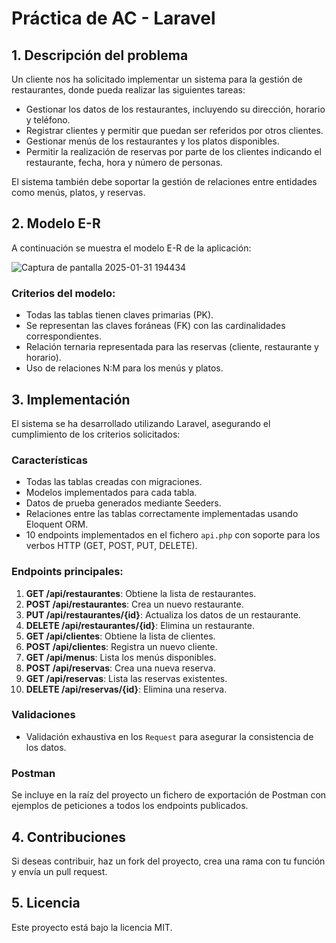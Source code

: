 # Práctica de AC - Laravel

## 1. Descripción del problema

Un cliente nos ha solicitado implementar un sistema para la gestión de restaurantes, donde pueda realizar las siguientes tareas:

- Gestionar los datos de los restaurantes, incluyendo su dirección, horario y teléfono.
- Registrar clientes y permitir que puedan ser referidos por otros clientes.
- Gestionar menús de los restaurantes y los platos disponibles.
- Permitir la realización de reservas por parte de los clientes indicando el restaurante, fecha, hora y número de personas.

El sistema también debe soportar la gestión de relaciones entre entidades como menús, platos, y reservas.

## 2. Modelo E-R

A continuación se muestra el modelo E-R de la aplicación:

![Captura de pantalla 2025-01-31 194434](https://github.com/user-attachments/assets/9acbb882-b17e-4b76-8611-90a03a5124a2)

### Criterios del modelo:
- Todas las tablas tienen claves primarias (PK).
- Se representan las claves foráneas (FK) con las cardinalidades correspondientes.
- Relación ternaria representada para las reservas (cliente, restaurante y horario).
- Uso de relaciones N:M para los menús y platos.

## 3. Implementación

El sistema se ha desarrollado utilizando Laravel, asegurando el cumplimiento de los criterios solicitados:

### Características
- Todas las tablas creadas con migraciones.
- Modelos implementados para cada tabla.
- Datos de prueba generados mediante Seeders.
- Relaciones entre las tablas correctamente implementadas usando Eloquent ORM.
- 10 endpoints implementados en el fichero `api.php` con soporte para los verbos HTTP (GET, POST, PUT, DELETE).

### Endpoints principales:
1. **GET /api/restaurantes**: Obtiene la lista de restaurantes.
2. **POST /api/restaurantes**: Crea un nuevo restaurante.
3. **PUT /api/restaurantes/{id}**: Actualiza los datos de un restaurante.
4. **DELETE /api/restaurantes/{id}**: Elimina un restaurante.
5. **GET /api/clientes**: Obtiene la lista de clientes.
6. **POST /api/clientes**: Registra un nuevo cliente.
7. **GET /api/menus**: Lista los menús disponibles.
8. **POST /api/reservas**: Crea una nueva reserva.
9. **GET /api/reservas**: Lista las reservas existentes.
10. **DELETE /api/reservas/{id}**: Elimina una reserva.

### Validaciones
- Validación exhaustiva en los `Request` para asegurar la consistencia de los datos.

### Postman
Se incluye en la raíz del proyecto un fichero de exportación de Postman con ejemplos de peticiones a todos los endpoints publicados.

## 4. Contribuciones

Si deseas contribuir, haz un fork del proyecto, crea una rama con tu función y envía un pull request.

## 5. Licencia

Este proyecto está bajo la licencia MIT.
#
